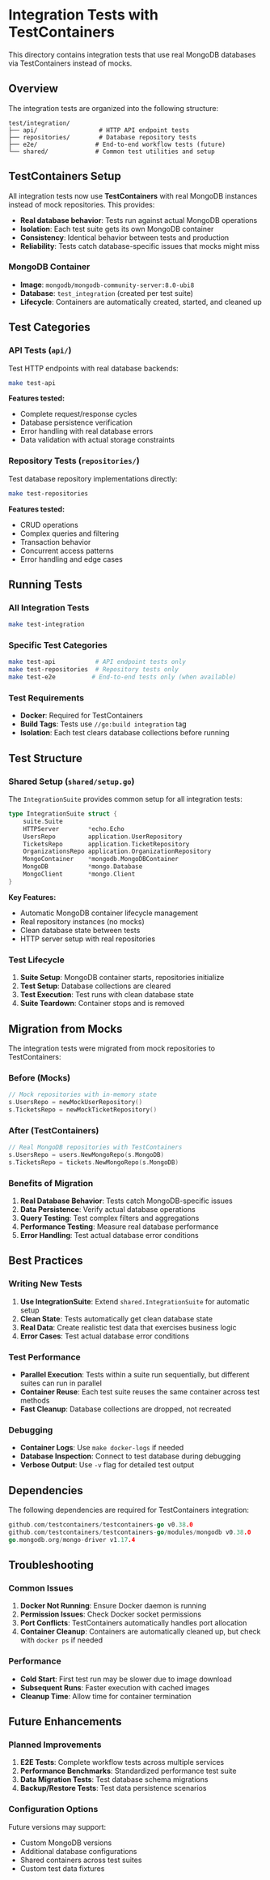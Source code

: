 # Integration Tests with TestContainers

This directory contains integration tests that use real MongoDB databases via TestContainers instead of mocks.

## Overview

The integration tests are organized into the following structure:

```
test/integration/
├── api/                 # HTTP API endpoint tests
├── repositories/        # Database repository tests
├── e2e/                # End-to-end workflow tests (future)
└── shared/             # Common test utilities and setup
```

## TestContainers Setup

All integration tests now use **TestContainers** with real MongoDB instances instead of mock repositories. This provides:

- **Real database behavior**: Tests run against actual MongoDB operations
- **Isolation**: Each test suite gets its own MongoDB container
- **Consistency**: Identical behavior between tests and production
- **Reliability**: Tests catch database-specific issues that mocks might miss

### MongoDB Container

- **Image**: `mongodb/mongodb-community-server:8.0-ubi8`
- **Database**: `test_integration` (created per test suite)
- **Lifecycle**: Containers are automatically created, started, and cleaned up

## Test Categories

### API Tests (`api/`)

Test HTTP endpoints with real database backends:

```bash
make test-api
```

**Features tested:**
- Complete request/response cycles
- Database persistence verification
- Error handling with real database errors
- Data validation with actual storage constraints

### Repository Tests (`repositories/`)

Test database repository implementations directly:

```bash
make test-repositories
```

**Features tested:**
- CRUD operations
- Complex queries and filtering
- Transaction behavior
- Concurrent access patterns
- Error handling and edge cases

## Running Tests

### All Integration Tests
```bash
make test-integration
```

### Specific Test Categories
```bash
make test-api           # API endpoint tests only
make test-repositories  # Repository tests only
make test-e2e          # End-to-end tests only (when available)
```

### Test Requirements

- **Docker**: Required for TestContainers
- **Build Tags**: Tests use `//go:build integration` tag
- **Isolation**: Each test clears database collections before running

## Test Structure

### Shared Setup (`shared/setup.go`)

The `IntegrationSuite` provides common setup for all integration tests:

```go
type IntegrationSuite struct {
    suite.Suite
    HTTPServer        *echo.Echo
    UsersRepo         application.UserRepository
    TicketsRepo       application.TicketRepository
    OrganizationsRepo application.OrganizationRepository
    MongoContainer    *mongodb.MongoDBContainer
    MongoDB           *mongo.Database
    MongoClient       *mongo.Client
}
```

**Key Features:**
- Automatic MongoDB container lifecycle management
- Real repository instances (no mocks)
- Clean database state between tests
- HTTP server setup with real repositories

### Test Lifecycle

1. **Suite Setup**: MongoDB container starts, repositories initialize
2. **Test Setup**: Database collections are cleared
3. **Test Execution**: Test runs with clean database state
4. **Suite Teardown**: Container stops and is removed

## Migration from Mocks

The integration tests were migrated from mock repositories to TestContainers:

### Before (Mocks)
```go
// Mock repositories with in-memory state
s.UsersRepo = newMockUserRepository()
s.TicketsRepo = newMockTicketRepository()
```

### After (TestContainers)
```go
// Real MongoDB repositories with TestContainers
s.UsersRepo = users.NewMongoRepo(s.MongoDB)
s.TicketsRepo = tickets.NewMongoRepo(s.MongoDB)
```

### Benefits of Migration

1. **Real Database Behavior**: Tests catch MongoDB-specific issues
2. **Data Persistence**: Verify actual database operations
3. **Query Testing**: Test complex filters and aggregations
4. **Performance Testing**: Measure real database performance
5. **Error Handling**: Test actual database error conditions

## Best Practices

### Writing New Tests

1. **Use IntegrationSuite**: Extend `shared.IntegrationSuite` for automatic setup
2. **Clean State**: Tests automatically get clean database state
3. **Real Data**: Create realistic test data that exercises business logic
4. **Error Cases**: Test actual database error conditions

### Test Performance

- **Parallel Execution**: Tests within a suite run sequentially, but different suites can run in parallel
- **Container Reuse**: Each test suite reuses the same container across test methods
- **Fast Cleanup**: Database collections are dropped, not recreated

### Debugging

- **Container Logs**: Use `make docker-logs` if needed
- **Database Inspection**: Connect to test database during debugging
- **Verbose Output**: Use `-v` flag for detailed test output

## Dependencies

The following dependencies are required for TestContainers integration:

```go
github.com/testcontainers/testcontainers-go v0.38.0
github.com/testcontainers/testcontainers-go/modules/mongodb v0.38.0
go.mongodb.org/mongo-driver v1.17.4
```

## Troubleshooting

### Common Issues

1. **Docker Not Running**: Ensure Docker daemon is running
2. **Permission Issues**: Check Docker socket permissions
3. **Port Conflicts**: TestContainers automatically handles port allocation
4. **Container Cleanup**: Containers are automatically cleaned up, but check with `docker ps` if needed

### Performance

- **Cold Start**: First test run may be slower due to image download
- **Subsequent Runs**: Faster execution with cached images
- **Cleanup Time**: Allow time for container termination

## Future Enhancements

### Planned Improvements

1. **E2E Tests**: Complete workflow tests across multiple services
2. **Performance Benchmarks**: Standardized performance test suite
3. **Data Migration Tests**: Test database schema migrations
4. **Backup/Restore Tests**: Test data persistence scenarios

### Configuration Options

Future versions may support:
- Custom MongoDB versions
- Additional database configurations
- Shared containers across test suites
- Custom test data fixtures